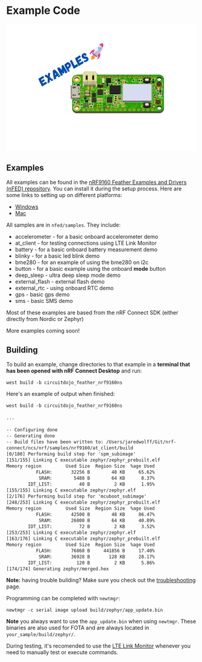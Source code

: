 # Example Code

![Examples](img/examples.png)

## Examples

All examples can be found in the [nRF9160 Feather Examples and Drivers (nFED) repository](https://github.com/circuitdojo/nrf9160-feather-examples-and-drivers). You can install it during the setup process. Here are some links to setting up on different platforms:

* [Windows](nrf9160-sdk-setup-windows.md#installing-sdk)
* [Mac](nrf9160-sdk-setup-mac.md#installing-sdk)

All samples are in `nfed/samples`. They include:

* accelerometer - for a basic onboard accelerometer demo
* at_client - for testing connections using LTE Link Monitor
* battery - for a basic onboard battery measurement demo
* blinky - for a basic led blink demo
* bme280 - for an example of using the bme280 on i2c
* button - for a basic example using the onboard **mode** button
* deep_sleep - ultra deep sleep mode demo
* external_flash - external flash demo
* external_rtc - using onboard RTC demo
* gps - basic gps demo
* sms - basic SMS demo

Most of these examples are based from the nRF Connect SDK (either directly from Nordic or Zephyr)

More examples coming soon!

## Building

To build an example, change directories to that example in a **terminal that has been opened with nRF Connect Desktop** and run:

```
west build -b circuitdojo_feather_nrf9160ns
```

Here's an example of output when finished:

```
west build -b circuitdojo_feather_nrf9160ns

...

-- Configuring done
-- Generating done
-- Build files have been written to: /Users/jaredwolff/Git/nrf-connect/ncs/nrf/samples/nrf9160/at_client/build
[0/180] Performing build step for 'spm_subimage'
[151/155] Linking C executable zephyr/zephyr_prebuilt.elf
Memory region         Used Size  Region Size  %age Used
           FLASH:       32256 B        48 KB     65.62%
            SRAM:        5488 B        64 KB      8.37%
        IDT_LIST:          40 B         2 KB      1.95%
[155/155] Linking C executable zephyr/zephyr.elf
[2/176] Performing build step for 'mcuboot_subimage'
[248/253] Linking C executable zephyr/zephyr_prebuilt.elf
Memory region         Used Size  Region Size  %age Used
           FLASH:       42500 B        48 KB     86.47%
            SRAM:       26800 B        64 KB     40.89%
        IDT_LIST:          72 B         2 KB      3.52%
[253/253] Linking C executable zephyr/zephyr.elf
[163/176] Linking C executable zephyr/zephyr_prebuilt.elf
Memory region         Used Size  Region Size  %age Used
           FLASH:       76868 B     441856 B     17.40%
            SRAM:       36928 B       128 KB     28.17%
        IDT_LIST:         120 B         2 KB      5.86%
[174/174] Generating zephyr/merged.hex
```

**Note:** having trouble building? Make sure you check out the [troubleshooting](nrf9160-troubleshooting.md) page.

Programming can be completed with `newtmgr`:

```
newtmgr -c serial image upload build/zephyr/app_update.bin
```

**Note** you always want to use the `app_update.bin` when using `newtmgr`. These binaries are also used for FOTA and are always located in `your_sample/build/zephyr/`.

During testing, it's recomended to use the [LTE Link Monitor](nrf9160-nrf-connect-desktop.md#using-with-lte-link-monitor) whenever you need to manually test or execute commands.

